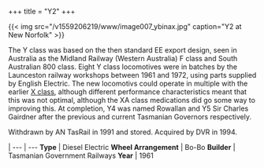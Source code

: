 +++
title = "Y2"
+++

{{< img src="/v1559206219/www/image007_ybinax.jpg" caption="Y2 at New Norfolk" >}}

The Y class was based on the then standard EE export design, seen in Australia as the Midland Railway (Western Australia) F class and South Australian 800 class. Eight Y class locomotives were in batches by the Launceston railway workshops between 1961 and 1972, using parts supplied by English Electric. The new locomotivs could operate in multiple with the earlier [X class](http://www.railtasmania.com/loco/loco.php?id=x), although different performance characteristics meant that this was not optimal, although the XA class medications did go some way to improving this. At completion, Y4 was named Rowallan and Y5 Sir Charles Gairdner after the previous and current Tasmanian Governors respectively.

Withdrawn by AN TasRail in 1991 and stored. Acquired by DVR in 1994.

 |
--- | ---
**Type** | Diesel Electric
**Wheel Arrangement** | Bo-Bo
**Builder** | Tasmanian Government Railways
**Year** | 1961